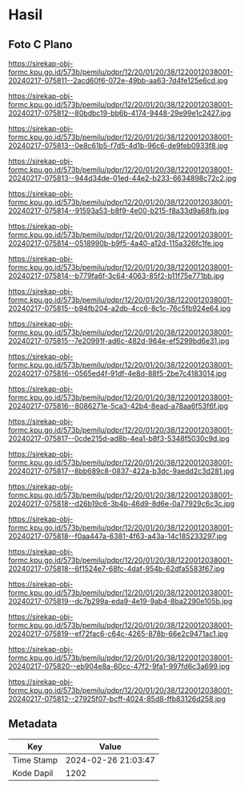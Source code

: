 # Hasil

## Foto C Plano

https://sirekap-obj-formc.kpu.go.id/573b/pemilu/pdpr/12/20/01/20/38/1220012038001-20240217-075811--2acd60f6-072e-49bb-aa63-7d4fe125e6cd.jpg

https://sirekap-obj-formc.kpu.go.id/573b/pemilu/pdpr/12/20/01/20/38/1220012038001-20240217-075812--80bdbc19-bb6b-4174-9448-29e99e1c2427.jpg

https://sirekap-obj-formc.kpu.go.id/573b/pemilu/pdpr/12/20/01/20/38/1220012038001-20240217-075813--0e8c61b5-f7d5-4d1b-96c6-de9feb0933f8.jpg

https://sirekap-obj-formc.kpu.go.id/573b/pemilu/pdpr/12/20/01/20/38/1220012038001-20240217-075813--944d34de-01ed-44e2-b233-6634898c72c2.jpg

https://sirekap-obj-formc.kpu.go.id/573b/pemilu/pdpr/12/20/01/20/38/1220012038001-20240217-075814--91593a53-b8f9-4e00-b215-f8a33d9a68fb.jpg

https://sirekap-obj-formc.kpu.go.id/573b/pemilu/pdpr/12/20/01/20/38/1220012038001-20240217-075814--0518990b-b9f5-4a40-a12d-115a326fc1fe.jpg

https://sirekap-obj-formc.kpu.go.id/573b/pemilu/pdpr/12/20/01/20/38/1220012038001-20240217-075814--b779fa6f-3c64-4063-85f2-b11f75e771bb.jpg

https://sirekap-obj-formc.kpu.go.id/573b/pemilu/pdpr/12/20/01/20/38/1220012038001-20240217-075815--b94fb204-a2db-4cc6-8c1c-76c5fb924e64.jpg

https://sirekap-obj-formc.kpu.go.id/573b/pemilu/pdpr/12/20/01/20/38/1220012038001-20240217-075815--7e20991f-ad6c-482d-964e-ef5299bd6e31.jpg

https://sirekap-obj-formc.kpu.go.id/573b/pemilu/pdpr/12/20/01/20/38/1220012038001-20240217-075816--0565ed4f-91df-4e8d-88f5-2be7c4183014.jpg

https://sirekap-obj-formc.kpu.go.id/573b/pemilu/pdpr/12/20/01/20/38/1220012038001-20240217-075816--8086271e-5ca3-42b4-8ead-a78aa6f53f6f.jpg

https://sirekap-obj-formc.kpu.go.id/573b/pemilu/pdpr/12/20/01/20/38/1220012038001-20240217-075817--0cde215d-ad8b-4ea1-b8f3-5348f5030c9d.jpg

https://sirekap-obj-formc.kpu.go.id/573b/pemilu/pdpr/12/20/01/20/38/1220012038001-20240217-075817--8bb689c8-0837-422a-b3dc-9aedd2c3d281.jpg

https://sirekap-obj-formc.kpu.go.id/573b/pemilu/pdpr/12/20/01/20/38/1220012038001-20240217-075818--d26b19c6-3b4b-46d9-8d6e-0a77929c6c3c.jpg

https://sirekap-obj-formc.kpu.go.id/573b/pemilu/pdpr/12/20/01/20/38/1220012038001-20240217-075818--f0aa447a-6381-4f63-a43a-14c185233297.jpg

https://sirekap-obj-formc.kpu.go.id/573b/pemilu/pdpr/12/20/01/20/38/1220012038001-20240217-075818--6f1524e7-68fc-4daf-954b-62dfa5583f67.jpg

https://sirekap-obj-formc.kpu.go.id/573b/pemilu/pdpr/12/20/01/20/38/1220012038001-20240217-075819--dc7b299a-eda9-4e19-9ab4-8ba2290e105b.jpg

https://sirekap-obj-formc.kpu.go.id/573b/pemilu/pdpr/12/20/01/20/38/1220012038001-20240217-075819--ef72fac6-c64c-4265-878b-66e2c9471ac1.jpg

https://sirekap-obj-formc.kpu.go.id/573b/pemilu/pdpr/12/20/01/20/38/1220012038001-20240217-075820--eb904e8a-60cc-47f2-9fa1-997fd6c3a699.jpg

https://sirekap-obj-formc.kpu.go.id/573b/pemilu/pdpr/12/20/01/20/38/1220012038001-20240217-075812--27925f07-bcff-4024-85d8-ffb83126d258.jpg


## Metadata

| Key        | Value               |
| ---------- | ------------------- |
| Time Stamp | 2024-02-26 21:03:47 |
| Kode Dapil | 1202                |




